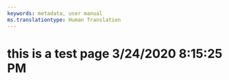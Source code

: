 ```yaml
---
keywords: metadata, user manual
ms.translationtype: Human Translation
---
```

# this is a test page 3/24/2020 8:15:25 PM